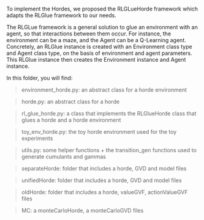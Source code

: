 To implement the Hordes, we proposed the RLGLueHorde framework which adapts the RLGlue framework to our needs.

The RLGLue framework is a general solution to glue an environment with an agent, so that interactions between them occur. For instance, the environment can be a maze, and the Agent can be a Q-Learning agent. Concretely, an RLGlue instance is created with an Environment class type and Agent class type, on the basis of environment and agent parameters. This RLGlue instance then creates the Environment instance and Agent instance.

In this folder, you will find:
> environment_horde.py: an abstract class for a horde environment

> horde.py: an abstract class for a horde

> rl_glue_horde.py: a class that implements the RLGlueHorde class that glues a horde and a horde environment

> toy_env_horde.py: the toy horde environment used for the toy experiments

> utils.py: some helper functions + the transition_gen functions used to generate cumulants and gammas

> separateHorde: folder that includes a horde, GVD and model files

> unifiedHorde: folder that includes a horde, GVD and model files

> oldHorde: folder that includes a horde, valueGVF, actionValueGVF files

> MC: a monteCarloHorde, a monteCarloGVD files
